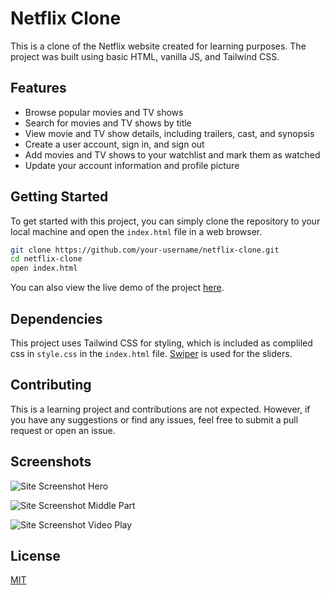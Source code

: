 
# Netflix Clone

This is a clone of the Netflix website created for learning purposes. The project was built using basic HTML, vanilla JS, and Tailwind CSS.




## Features

- Browse popular movies and TV shows
- Search for movies and TV shows by title
- View movie and TV show details, including trailers, cast, and synopsis
- Create a user account, sign in, and sign out
- Add movies and TV shows to your watchlist and mark them as watched
- Update your account information and profile picture


## Getting Started
To get started with this project, you can simply clone the repository to your local machine and open the `index.html` file in a web browser.





```bash
git clone https://github.com/your-username/netflix-clone.git
cd netflix-clone
open index.html
```
You can also view the live demo of the project [here](https://test-site.swastikdan.tech/).

## Dependencies
This project uses Tailwind CSS for styling, which is included  as compliled css in `style.css` in the `index.html` file. [Swiper](https://swiperjs.com/get-started) is used for the sliders.

## Contributing
This is a learning project and contributions are not expected. However, if you have any suggestions or find any issues, feel free to submit a pull request or open an issue.

## Screenshots

![Site Screenshot Hero](https://res.cloudinary.com/dytlajwyl/image/upload/v1676496335/Netflix/Screenshot_127_hjpzr7.png)

![Site Screenshot Middle Part](https://res.cloudinary.com/dytlajwyl/image/upload/v1676496311/Netflix/Screenshot_128_pr79gh.png)

![Site Screenshot Video Play](https://res.cloudinary.com/dytlajwyl/image/upload/v1676496277/Netflix/Screenshot_129_y6rokh.png)



## License

[MIT](https://choosealicense.com/licenses/mit/)

